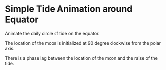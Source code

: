 # Simple Tide Animation around Equator
Animate the daily circle of tide on the equator.

The location of the moon is initialized at 90 degree clockwise from the polar axis.

There is a phase lag between the location of the moon and the raise of the tide.
